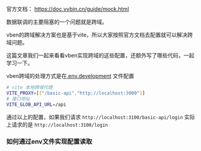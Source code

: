 官方文档： https://doc.vvbin.cn/guide/mock.html

数据联调的主要阻塞的一个问题就是跨域。

vben的跨域解决方案也是基于vite，所以大家按照官方文档去配置就可以解决跨域问题。

这篇文章我们一起来看看vben实现跨域的这些配置，还额外写了哪些代码，一起学习一下。

vben跨域的处理方式是在[.env.development](https://github.com/vbenjs/vue-vben-admin/tree/main/.env.development) 文件配置

```BASH
# vite 本地跨域代理
VITE_PROXY=[["/basic-api","http://localhost:3000"]]
# 接口地址
VITE_GLOB_API_URL=/api
```

通过以上的配置，如果我们请求 `http://localhost:3100/basic-api/login` 实际上请求的是 `http://localhost:3100/login`

### 如何通过env文件实现配置读取

